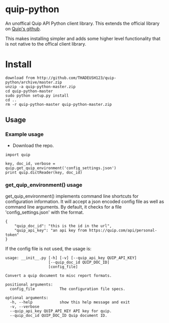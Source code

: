 # quip-python
An unoffical Quip API Python client library. This extends the official library on [Quip's github](https://github.com/quip/quip-api/tree/master/python).

This makes installing simpler and adds some higher level functionality that is not native to the offical client library.



# Install
```
download from http://github.com/THADEUSH123/quip-python/archive/master.zip
unzip -a quip-python-master.zip
cd quip-python-master
sudo python setup.py install
cd ..
rm -r quip-python-master quip-python-master.zip
```

## Usage
### Example usage
* Download the repo.



```
import quip

key, doc_id, verbose = quip.get_quip_environment('config_settings.json')
print quip.dictReader(key, doc_id)

```
### get_quip_environment() usage
get_quip_environment() implements command line shortcuts for configuration information. It will accept a json encoded config file as well as command line arguments. By default, it checks for a file 'config_settings.json' with the format.
```
{
    "quip_doc_id": "this is the id in the url",
    "quip_api_key": "an api key from https://quip.com/api/personal-token"
}
```

If the config file is not used, the usage is:
```
usage: __init__.py [-h] [-v] [--quip_api_key QUIP_API_KEY]
                   [--quip_doc_id QUIP_DOC_ID]
                   [config_file]

Convert a quip document to misc report formats.

positional arguments:
  config_file           The configuration file specs.

optional arguments:
  -h, --help            show this help message and exit
  -v, --verbose
  --quip_api_key QUIP_API_KEY API key for quip.
  --quip_doc_id QUIP_DOC_ID Quip document ID.
```
